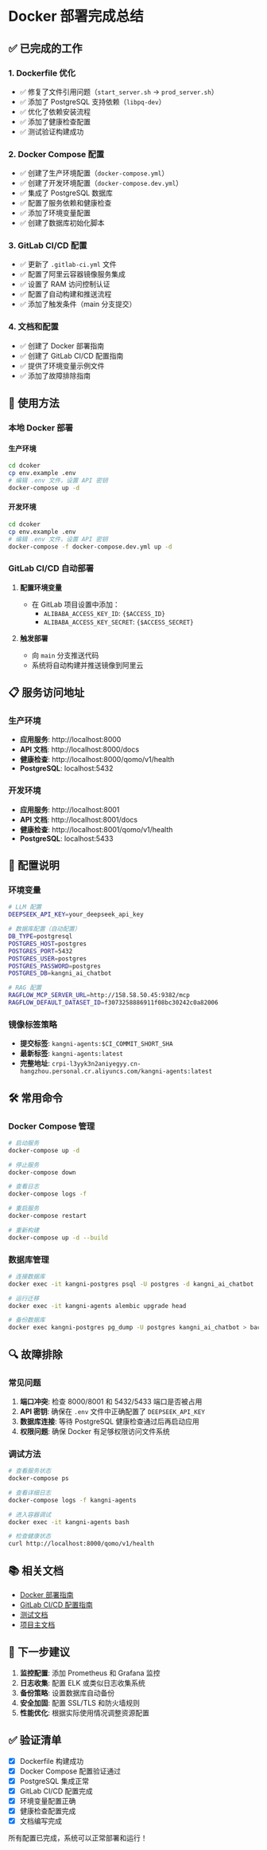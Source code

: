 # Docker 部署完成总结

## ✅ 已完成的工作

### 1. Dockerfile 优化
- ✅ 修复了文件引用问题（`start_server.sh` → `prod_server.sh`）
- ✅ 添加了 PostgreSQL 支持依赖（`libpq-dev`）
- ✅ 优化了依赖安装流程
- ✅ 添加了健康检查配置
- ✅ 测试验证构建成功

### 2. Docker Compose 配置
- ✅ 创建了生产环境配置（`docker-compose.yml`）
- ✅ 创建了开发环境配置（`docker-compose.dev.yml`）
- ✅ 集成了 PostgreSQL 数据库
- ✅ 配置了服务依赖和健康检查
- ✅ 添加了环境变量配置
- ✅ 创建了数据库初始化脚本

### 3. GitLab CI/CD 配置
- ✅ 更新了 `.gitlab-ci.yml` 文件
- ✅ 配置了阿里云容器镜像服务集成
- ✅ 设置了 RAM 访问控制认证
- ✅ 配置了自动构建和推送流程
- ✅ 添加了触发条件（main 分支提交）

### 4. 文档和配置
- ✅ 创建了 Docker 部署指南
- ✅ 创建了 GitLab CI/CD 配置指南
- ✅ 提供了环境变量示例文件
- ✅ 添加了故障排除指南

## 🚀 使用方法

### 本地 Docker 部署

#### 生产环境
```bash
cd dcoker
cp env.example .env
# 编辑 .env 文件，设置 API 密钥
docker-compose up -d
```

#### 开发环境
```bash
cd dcoker
cp env.example .env
# 编辑 .env 文件，设置 API 密钥
docker-compose -f docker-compose.dev.yml up -d
```

### GitLab CI/CD 自动部署

1. **配置环境变量**
   - 在 GitLab 项目设置中添加：
     - `ALIBABA_ACCESS_KEY_ID`: `{$ACCESS_ID}`
     - `ALIBABA_ACCESS_KEY_SECRET`: `{$ACCESS_SECRET}`

2. **触发部署**
   - 向 `main` 分支推送代码
   - 系统将自动构建并推送镜像到阿里云

## 📋 服务访问地址

### 生产环境
- **应用服务**: http://localhost:8000
- **API 文档**: http://localhost:8000/docs
- **健康检查**: http://localhost:8000/qomo/v1/health
- **PostgreSQL**: localhost:5432

### 开发环境
- **应用服务**: http://localhost:8001
- **API 文档**: http://localhost:8001/docs
- **健康检查**: http://localhost:8001/qomo/v1/health
- **PostgreSQL**: localhost:5433

## 🔧 配置说明

### 环境变量
```bash
# LLM 配置
DEEPSEEK_API_KEY=your_deepseek_api_key

# 数据库配置（自动配置）
DB_TYPE=postgresql
POSTGRES_HOST=postgres
POSTGRES_PORT=5432
POSTGRES_USER=postgres
POSTGRES_PASSWORD=postgres
POSTGRES_DB=kangni_ai_chatbot

# RAG 配置
RAGFLOW_MCP_SERVER_URL=http://158.58.50.45:9382/mcp
RAGFLOW_DEFAULT_DATASET_ID=f3073258886911f08bc30242c0a82006
```

### 镜像标签策略
- **提交标签**: `kangni-agents:$CI_COMMIT_SHORT_SHA`
- **最新标签**: `kangni-agents:latest`
- **完整地址**: `crpi-l3yyk3n2aniyegyy.cn-hangzhou.personal.cr.aliyuncs.com/kangni-agents:latest`

## 🛠️ 常用命令

### Docker Compose 管理
```bash
# 启动服务
docker-compose up -d

# 停止服务
docker-compose down

# 查看日志
docker-compose logs -f

# 重启服务
docker-compose restart

# 重新构建
docker-compose up -d --build
```

### 数据库管理
```bash
# 连接数据库
docker exec -it kangni-postgres psql -U postgres -d kangni_ai_chatbot

# 运行迁移
docker exec -it kangni-agents alembic upgrade head

# 备份数据库
docker exec kangni-postgres pg_dump -U postgres kangni_ai_chatbot > backup.sql
```

## 🔍 故障排除

### 常见问题
1. **端口冲突**: 检查 8000/8001 和 5432/5433 端口是否被占用
2. **API 密钥**: 确保在 `.env` 文件中正确配置了 `DEEPSEEK_API_KEY`
3. **数据库连接**: 等待 PostgreSQL 健康检查通过后再启动应用
4. **权限问题**: 确保 Docker 有足够权限访问文件系统

### 调试方法
```bash
# 查看服务状态
docker-compose ps

# 查看详细日志
docker-compose logs -f kangni-agents

# 进入容器调试
docker exec -it kangni-agents bash

# 检查健康状态
curl http://localhost:8000/qomo/v1/health
```

## 📚 相关文档

- [Docker 部署指南](dcoker/README.md)
- [GitLab CI/CD 配置指南](GITLAB_CI_SETUP.md)
- [测试文档](TESTING.md)
- [项目主文档](../README.md)

## 🎯 下一步建议

1. **监控配置**: 添加 Prometheus 和 Grafana 监控
2. **日志收集**: 配置 ELK 或类似日志收集系统
3. **备份策略**: 设置数据库自动备份
4. **安全加固**: 配置 SSL/TLS 和防火墙规则
5. **性能优化**: 根据实际使用情况调整资源配置

## ✅ 验证清单

- [x] Dockerfile 构建成功
- [x] Docker Compose 配置验证通过
- [x] PostgreSQL 集成正常
- [x] GitLab CI/CD 配置完成
- [x] 环境变量配置正确
- [x] 健康检查配置完成
- [x] 文档编写完成

所有配置已完成，系统可以正常部署和运行！

